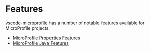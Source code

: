 # Features

[vscode-microprofile](https://github.com/redhat-developer/vscode-microprofile) has a number of notable features available for MicroProfile projects.

- [MicroProfile Properties Features](PropertiesFeatures.md)
- [MicroProfile Java Features](JavaFeatures.md)
